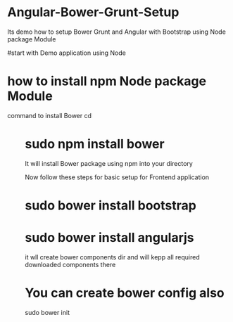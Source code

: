 # Angular-Bower-Grunt-Setup
Its demo how to setup Bower Grunt and Angular with Bootstrap using Node package Module 

#start with Demo application using Node 
# how to install npm Node package Module 

command to install Bower 
cd <dir>
# sudo npm install bower
It will install Bower package using npm into your directory 

Now follow these steps for basic setup for Frontend application 
# sudo bower install bootstrap 
# sudo bower install angularjs

it wll create bower components dir and will kepp all required downloaded components there

# You can create bower config also 
sudo bower init 


